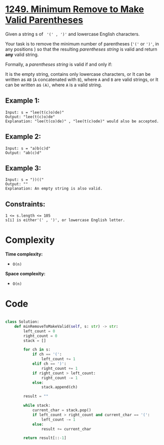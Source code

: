 # [1249. Minimum Remove to Make Valid Parentheses](https://leetcode.com/problems/minimum-remove-to-make-valid-parentheses/description/?envType=daily-question&envId=2024-04-06)

Given a string s of ` '(' , ')'` and lowercase English characters.

Your task is to remove the minimum number of parentheses (`'('` or `')'`, in any positions ) so that the resulting _parentheses string_ is valid and return **any** valid string.

Formally, a _parentheses string_ is valid if and only if:

It is the empty string, contains only lowercase characters, or
It can be written as `AB` (`A` concatenated with `B`), where `A` and `B` are valid strings, or
It can be written as `(A)`, where `A` is a valid string.

## Example 1:

```
Input: s = "lee(t(c)o)de)"
Output: "lee(t(c)o)de"
Explanation: "lee(t(co)de)" , "lee(t(c)ode)" would also be accepted.
```

## Example 2:

```
Input: s = "a)b(c)d"
Output: "ab(c)d"
```

## Example 3:

```
Input: s = "))(("
Output: ""
Explanation: An empty string is also valid.
```

## Constraints:

```
1 <= s.length <= 105
s[i] is either'(' , ')', or lowercase English letter.
```

# Complexity

**Time complexity:**

- `O(n)`

**Space complexity:**

- `O(n)`

# Code

```python

class Solution:
    def minRemoveToMakeValid(self, s: str) -> str:
        left_count = 0
        right_count = 0
        stack = []

        for ch in s:
            if ch == '(':
                left_count += 1
            elif ch == ')':
                right_count += 1
            if right_count > left_count:
                right_count -= 1
            else:
                stack.append(ch)

        result = ""

        while stack:
            current_char = stack.pop()
            if left_count > right_count and current_char == '(':
                left_count -= 1
            else:
                result += current_char

        return result[::-1]

```
